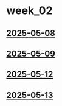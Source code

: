 # week_02 <!-- markmap: foldAll -->
## [2025-05-08](2025-05-08/2025-05-08.html)
## [2025-05-09](2025-05-09/2025-05-09.html)
## [2025-05-12](2025-05-12/2025-05-12.html)
## [2025-05-13](2025-05-13/2025-05-13.html)
